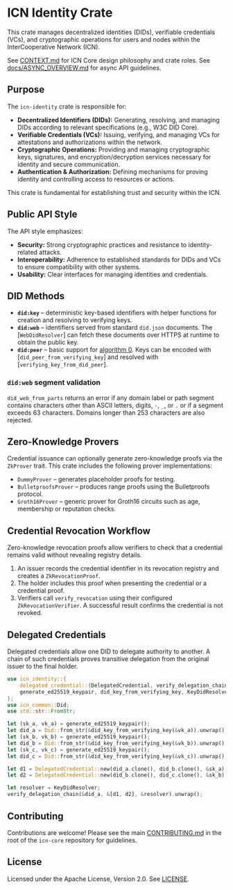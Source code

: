 # ICN Identity Crate

This crate manages decentralized identities (DIDs), verifiable credentials (VCs), and cryptographic operations for users and nodes within the InterCooperative Network (ICN).

See [CONTEXT.md](../../CONTEXT.md) for ICN Core design philosophy and crate roles.
See [docs/ASYNC_OVERVIEW.md](../../docs/ASYNC_OVERVIEW.md) for async API guidelines.

## Purpose

The `icn-identity` crate is responsible for:

*   **Decentralized Identifiers (DIDs):** Generating, resolving, and managing DIDs according to relevant specifications (e.g., W3C DID Core).
*   **Verifiable Credentials (VCs):** Issuing, verifying, and managing VCs for attestations and authorizations within the network.
*   **Cryptographic Operations:** Providing and managing cryptographic keys, signatures, and encryption/decryption services necessary for identity and secure communication.
*   **Authentication & Authorization:** Defining mechanisms for proving identity and controlling access to resources or actions.

This crate is fundamental for establishing trust and security within the ICN.

## Public API Style

The API style emphasizes:

*   **Security:** Strong cryptographic practices and resistance to identity-related attacks.
*   **Interoperability:** Adherence to established standards for DIDs and VCs to ensure compatibility with other systems.
*   **Usability:** Clear interfaces for managing identities and credentials.

## DID Methods

* **`did:key`** – deterministic key-based identifiers with helper functions for
  creation and resolving to verifying keys.
* **`did:web`** – identifiers served from standard `did.json` documents. The
  [`WebDidResolver`] can fetch these documents over HTTPS at runtime to obtain
  the public key.
* **`did:peer`** – basic support for [algorithm 0](https://identity.foundation/peer-did-method-spec/).
  Keys can be encoded with [`did_peer_from_verifying_key`] and resolved with
  [`verifying_key_from_did_peer`].

### `did:web` segment validation

`did_web_from_parts` returns an error if any domain label or path segment
contains characters other than ASCII letters, digits, `-`, `_`, or `.` or if a
segment exceeds 63 characters. Domains longer than 253 characters are also
rejected.

## Zero-Knowledge Provers

Credential issuance can optionally generate zero-knowledge proofs via the
`ZkProver` trait. This crate includes the following prover implementations:

- `DummyProver` – generates placeholder proofs for testing.
- `BulletproofsProver` – produces range proofs using the Bulletproofs protocol.
- `Groth16Prover` – generic prover for Groth16 circuits such as age, membership or reputation checks.

## Credential Revocation Workflow

Zero-knowledge revocation proofs allow verifiers to check that a credential remains valid without revealing registry details.

1. An issuer records the credential identifier in its revocation registry and creates a `ZkRevocationProof`.
2. The holder includes this proof when presenting the credential or a credential proof.
3. Verifiers call `verify_revocation` using their configured `ZkRevocationVerifier`. A successful result confirms the credential is not revoked.

## Delegated Credentials

Delegated credentials allow one DID to delegate authority to another. A chain
of such credentials proves transitive delegation from the original issuer to the
final holder.

```rust
use icn_identity::{
    delegated_credential::{DelegatedCredential, verify_delegation_chain},
    generate_ed25519_keypair, did_key_from_verifying_key, KeyDidResolver,
};
use icn_common::Did;
use std::str::FromStr;

let (sk_a, vk_a) = generate_ed25519_keypair();
let did_a = Did::from_str(&did_key_from_verifying_key(&vk_a)).unwrap();
let (sk_b, vk_b) = generate_ed25519_keypair();
let did_b = Did::from_str(&did_key_from_verifying_key(&vk_b)).unwrap();
let (sk_c, vk_c) = generate_ed25519_keypair();
let did_c = Did::from_str(&did_key_from_verifying_key(&vk_c)).unwrap();

let d1 = DelegatedCredential::new(did_a.clone(), did_b.clone(), &sk_a);
let d2 = DelegatedCredential::new(did_b.clone(), did_c.clone(), &sk_b);

let resolver = KeyDidResolver;
verify_delegation_chain(&did_a, &[d1, d2], &resolver).unwrap();
```

## Contributing

Contributions are welcome! Please see the main [CONTRIBUTING.md](../../CONTRIBUTING.md) in the root of the `icn-core` repository for guidelines.

## License

Licensed under the Apache License, Version 2.0. See [LICENSE](../../LICENSE). 
